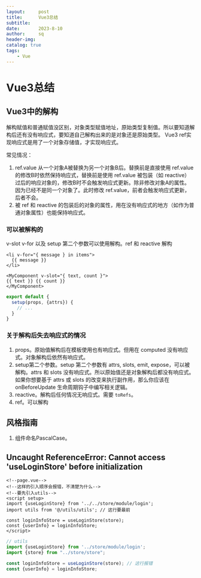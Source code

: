 ```yaml
---
layout:     post
title:      Vue3总结
subtitle:   
date:       2023-8-10
author:     sq
header-img: 
catalog: true
tags:
    - Vue
---
```

# Vue3总结
## Vue3中的解构
解构赋值和普通赋值没区别，对象类型赋值地址，原始类型复制值。所以要知道解构后还有没有响应式，要知道自己解构出来的是对象还是原始类型。
Vue3 ref实现响应式是用了一个对象存储值，才实现响应式。

常见情况：
1. ref.value 从一个对象A被替换为另一个对象B后。替换前是直接使用 ref.value 的修改B时依然保持响应式，替换前是使用 ref.value 被包装（如 reactive）
过后的响应对象的，修改B时不会触发响应式更新。除非修改对象A的属性。因为已经不是同一个对象了。此时修改 ref.value，前者会触发响应式更新，后者不会。
2. 被 ref 和 reactive 的包装后的对象的属性，用在没有响应式的地方（如作为普通对象属性）也能保持响应式。

### 可以被解构的
v-slot v-for 以及 setup 第二个参数可以使用解构。ref 和 reactive 解构

```vue
<li v-for="{ message } in items">
  {{ message }}
</li>

<MyComponent v-slot="{ text, count }">
{{ text }} {{ count }}
</MyComponent>
```

```javascript
export default {
  setup(props, {attrs}) {
    // ...
  }
}
```

### 关于解构后失去响应式的情况
1. props。原始值解构后在模板使用也有响应式。但用在 computed 没有响应式。对象解构后依然有响应式。
2. setup第二个参数。setup 第二个参数有 attrs, slots, emit, expose，可以被解构。attrs 和 slots 没有响应式。所以原始值还是对象解构后都没有响应式。如果你想要基于 attrs 或 slots 的改变来执行副作用，那么你应该在 onBeforeUpdate 生命周期钩子中编写相关逻辑。
3. reactive。解构后任何情况无响应式。需要 `toRefs`。
4. ref。可以解构

## 风格指南
1. 组件命名PascalCase。

## Uncaught ReferenceError: Cannot access 'useLoginStore' before initialization

```vue
<!--page.vue-->
<!--这样的引入顺序会报错，不清楚为什么-->
<!--要先引入utils-->
<script setup>
import {useLoginStore} from '../../store/module/login';
import utils from '@/utils/utils'; // 这行要最前

const loginInfoStore = useLoginStore(store);
const {userInfo} = loginInfoStore;
</script>
```

```javascript
// utils
import {useLoginStore} from '../store/module/login';
import {store} from "../store/store";

const loginInfoStore = useLoginStore(store); // 这行报错
const {userInfo} = loginInfoStore;
```
